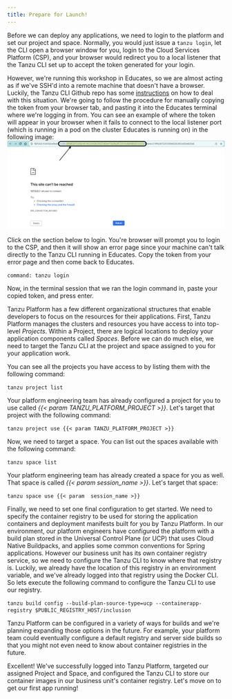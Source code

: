 ```yaml
---
title: Prepare for Launch!
---
```

Before we can deploy any applications, we need to login to the platform and set our project and space.  Normally, you would just issue a `tanzu login`, let the CLI open a browser window for you, login to the Cloud Services Platform (CSP), and your browser would redirect you to a local listener that the Tanzu CLI set up to accept the token generated for your login.  

However, we're running this workshop in Educates, so we are almost acting as if we've SSH'd into a remote machine that doesn't have a browser.  Luckily, the Tanzu CLI Github repo has some [instructions](https://github.com/vmware-tanzu/tanzu-cli/blob/main/docs/quickstart/quickstart.md#interactive-login) on how to deal with this situation.  We're going to follow the procedure for manually copying the token from your browser tab, and pasting it into the Educates terminal where we're logging in from.  You can see an example of where the token will appear in your browser when it fails to connect to the local listener port (which is running in a pod on the cluster Educates is running on) in the following image:
![Image showing the login token we need to copy in the URL line of your browser](https://raw.githubusercontent.com/vmware-tanzu/tanzu-cli/6a11ce93cd4e811e213e8439e090e1d73a053fd3/docs/quickstart/images/interactive_login_copy_authcode.png)

Click on the section below to login.  You're browser will prompt you to login to the CSP, and then it will show an error page since your machine can't talk directly to the Tanzu CLI running in Educates.  Copy the token from your error page and then come back to Educates.
```terminal:execute
command: tanzu login
```

Now, in the terminal session that we ran the login command in, paste your copied token, and press enter.

Tanzu Platform has a few different organizational structures that enable developers to focus on the resources for their applications.  First, Tanzu Platform manages the clusters and resources you have access to into top-level *Projects*.  Within a Project, there are logical locations to deploy your application components called *Spaces*.  Before we can do much else, we need to target the Tanzu CLI at the project and space assigned to you for your application work.  

You can see all the projects you have access to by listing them with the following command:
```execute
tanzu project list
```

Your platform engineering team has already configured a project for you to use called *{{< param TANZU_PLATFORM_PROJECT >}}*.  Let's target that project with the following command:

```execute
tanzu project use {{< param TANZU_PLATFORM_PROJECT >}}
```

Now, we need to target a space.  You can list out the spaces available with the following command:
```execute
tanzu space list
```

Your platform engineering team has already created a space for you as well.  That space is called *{{< param  session_name >}}*.  Let's target that space:
```execute
tanzu space use {{< param  session_name >}}
```

Finally, we need to set one final configuration to get started.  We need to specify the container registry to be used for storing the application containers and deployment manifests built for you by Tanzu Platform.  In our environment, our platform engineers have configured the platform with a build plan stored in the Universal Control Plane (or UCP) that uses Cloud Native Buildpacks, and applies some common conventions for Spring applications.  However our business unit has its own container registry service, so we need to configure the Tanzu CLI to know where that registry is.  Luckily, we already have the location of this registry in an environment variable, and we've already logged into that registry using the Docker CLI.  So lets execute the following command to configure the Tanzu CLI to use our registry.

```execute
tanzu build config --build-plan-source-type=ucp --containerapp-registry $PUBLIC_REGISTRY_HOST/inclusion
```

Tanzu Platform can be configured in a variety of ways for builds and we're planning expanding those options in the future.  For example, your platform team could eventually configure a default registry and server side builds so that you might not even need to know about container registries in the future.

Excellent!  We've successfully logged into Tanzu Platform, targeted our assigned Project and Space, and configured the Tanzu CLI to store our container images in our business unit's container registry.  Let's move on to get our first app running!